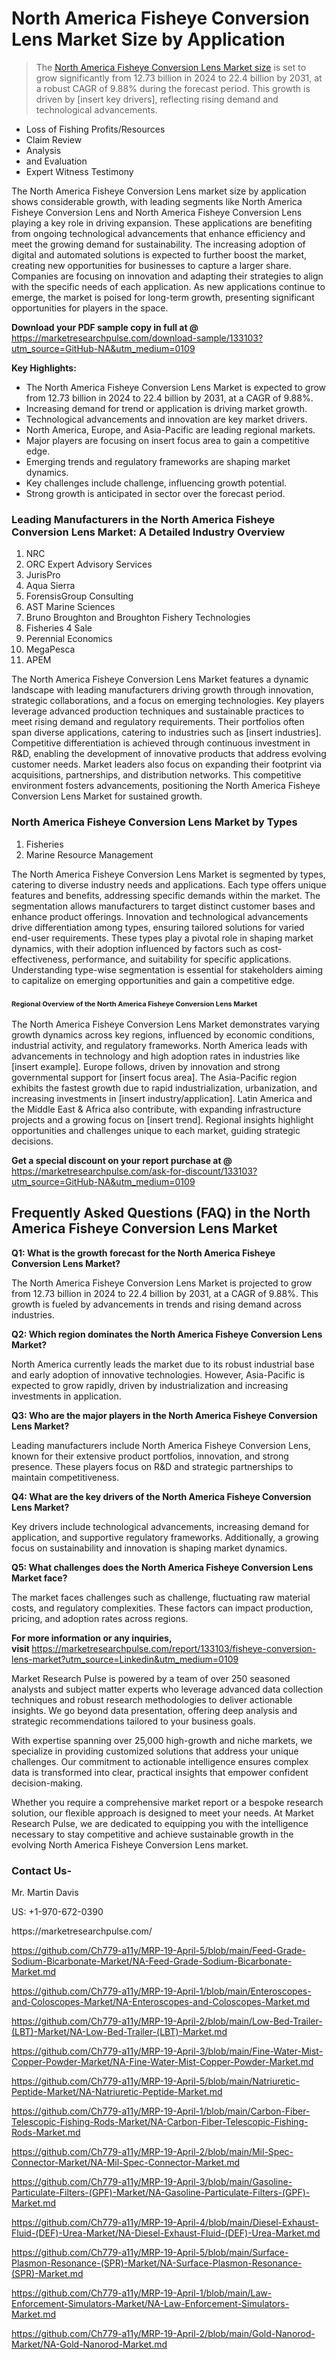 <h1>North America Fisheye Conversion Lens Market&nbsp;Size by Application</h1><blockquote><p>The <a href="https://marketresearchpulse.com/download-sample/133103?utm_source=GitHub-NA&amp;utm_medium=0109">North America Fisheye Conversion Lens Market size</a> is set to grow significantly from 12.73 billion in 2024 to 22.4 billion by 2031, at a robust CAGR of 9.88% during the forecast period. This growth is driven by [insert key drivers], reflecting rising demand and technological advancements.</p></blockquote><ul><li>Loss of Fishing Profits/Resources <li> Claim Review <li> Analysis <li> and Evaluation <li> Expert Witness Testimony</li></ul><p>The North America Fisheye Conversion Lens market size by application shows considerable growth, with leading segments like North America Fisheye Conversion Lens and North America Fisheye Conversion Lens playing a key role in driving expansion. These applications are benefiting from ongoing technological advancements that enhance efficiency and meet the growing demand for sustainability. The increasing adoption of digital and automated solutions is expected to further boost the market, creating new opportunities for businesses to capture a larger share. Companies are focusing on innovation and adapting their strategies to align with the specific needs of each application. As new applications continue to emerge, the market is poised for long-term growth, presenting significant opportunities for players in the space.</p><p><strong>Download your PDF sample copy in full at @ </strong><a href="https://marketresearchpulse.com/download-sample/133103?utm_source=GitHub-NA&amp;utm_medium=0109">https://marketresearchpulse.com/download-sample/133103?utm_source=GitHub-NA&amp;utm_medium=0109</a></p><p><strong>Key Highlights: </strong></p><ul><li>The North America Fisheye Conversion Lens Market is expected to grow from 12.73 billion in 2024 to 22.4 billion by 2031, at a CAGR of 9.88%.</li><li>Increasing demand for trend or application is driving market growth.</li><li>Technological advancements and innovation are key market drivers.</li><li>North America, Europe, and Asia-Pacific are leading regional markets.</li><li>Major players are focusing on insert focus area to gain a competitive edge.</li><li>Emerging trends and regulatory frameworks are shaping market dynamics.</li><li>Key challenges include challenge, influencing growth potential.</li><li>Strong growth is anticipated in sector over the forecast period.</li></ul><h3>Leading Manufacturers in the North America Fisheye Conversion Lens Market: A Detailed Industry Overview</h3><ol><li>NRC</li><li>ORC Expert Advisory Services</li><li>JurisPro</li><li>Aqua Sierra</li><li>ForensisGroup Consulting</li><li>AST Marine Sciences</li><li>Bruno Broughton and Broughton Fishery Technologies</li><li>Fisheries 4 Sale</li><li>Perennial Economics</li><li>MegaPesca</li><li>APEM</li></ol><div class="flex max-w-full flex-col flex-grow"><div class="min-h-8 text-message flex w-full flex-col items-end gap-2 whitespace-normal break-words [.text-message+&amp;]:mt-5" dir="auto" data-message-author-role="assistant" data-message-id="fd8432e4-4910-450d-b182-61b7bfb0a01f" data-message-model-slug="gpt-4o"><div class="flex w-full flex-col gap-1 empty:hidden first:pt-[3px]"><div class="markdown prose w-full break-words dark:prose-invert light"><p>The North America Fisheye Conversion Lens Market features a dynamic landscape with leading manufacturers driving growth through innovation, strategic collaborations, and a focus on emerging technologies. Key players leverage advanced production techniques and sustainable practices to meet rising demand and regulatory requirements. Their portfolios often span diverse applications, catering to industries such as [insert industries]. Competitive differentiation is achieved through continuous investment in R&amp;D, enabling the development of innovative products that address evolving customer needs. Market leaders also focus on expanding their footprint via acquisitions, partnerships, and distribution networks. This competitive environment fosters advancements, positioning the North America Fisheye Conversion Lens Market for sustained growth.</p></div></div></div></div><h3>North America Fisheye Conversion Lens Market by Types</h3><ol><li>Fisheries <li> Marine Resource Management</li></ol><div class="flex max-w-full flex-col flex-grow"><div class="min-h-8 text-message flex w-full flex-col items-end gap-2 whitespace-normal break-words [.text-message+&amp;]:mt-5" dir="auto" data-message-author-role="assistant" data-message-id="084470be-0bb7-4664-bddf-5156b4f41249" data-message-model-slug="gpt-4o-mini"><div class="flex w-full flex-col gap-1 empty:hidden first:pt-[3px]"><div class="markdown prose w-full break-words dark:prose-invert light"><p>The North America Fisheye Conversion Lens Market is segmented by types, catering to diverse industry needs and applications. Each type offers unique features and benefits, addressing specific demands within the market. The segmentation allows manufacturers to target distinct customer bases and enhance product offerings. Innovation and technological advancements drive differentiation among types, ensuring tailored solutions for varied end-user requirements. These types play a pivotal role in shaping market dynamics, with their adoption influenced by factors such as cost-effectiveness, performance, and suitability for specific applications. Understanding type-wise segmentation is essential for stakeholders aiming to capitalize on emerging opportunities and gain a competitive edge.</p></div></div></div></div><h3><span style="font-size: 11px;">Regional Overview of the North America Fisheye Conversion Lens Market</span></h3><div class="flex max-w-full flex-col flex-grow"><div class="min-h-8 text-message flex w-full flex-col items-end gap-2 whitespace-normal break-words [.text-message+&amp;]:mt-5" dir="auto" data-message-author-role="assistant" data-message-id="e9038762-ce64-4e30-91c9-9bd413514231" data-message-model-slug="gpt-4o-mini"><div class="flex w-full flex-col gap-1 empty:hidden first:pt-[3px]"><div class="markdown prose w-full break-words dark:prose-invert light"><p>The North America Fisheye Conversion Lens Market demonstrates varying growth dynamics across key regions, influenced by economic conditions, industrial activity, and regulatory frameworks. North America leads with advancements in technology and high adoption rates in industries like [insert example]. Europe follows, driven by innovation and strong governmental support for [insert focus area]. The Asia-Pacific region exhibits the fastest growth due to rapid industrialization, urbanization, and increasing investments in [insert industry/application]. Latin America and the Middle East &amp; Africa also contribute, with expanding infrastructure projects and a growing focus on [insert trend]. Regional insights highlight opportunities and challenges unique to each market, guiding strategic decisions.</p></div></div></div></div><p><strong>Get a special discount on your report purchase at @ </strong><a href="https://marketresearchpulse.com/ask-for-discount/133103?utm_source=GitHub-NA&amp;utm_medium=0109">https://marketresearchpulse.com/ask-for-discount/133103?utm_source=GitHub-NA&amp;utm_medium=0109</a></p><h2>Frequently Asked Questions (FAQ) in the North America Fisheye Conversion Lens Market</h2><p><strong>Q1: What is the growth forecast for the North America Fisheye Conversion Lens Market?</strong></p><p>The North America Fisheye Conversion Lens Market is projected to grow from 12.73 billion in 2024 to 22.4 billion by 2031, at a CAGR of 9.88%. This growth is fueled by advancements in trends and rising demand across industries.</p><p><strong>Q2: Which region dominates the North America Fisheye Conversion Lens Market?</strong></p><p>North America currently leads the market due to its robust industrial base and early adoption of innovative technologies. However, Asia-Pacific is expected to grow rapidly, driven by industrialization and increasing investments in application.</p><p><strong>Q3: Who are the major players in the North America Fisheye Conversion Lens Market?</strong></p><p>Leading manufacturers include North America Fisheye Conversion Lens, known for their extensive product portfolios, innovation, and strong presence. These players focus on R&amp;D and strategic partnerships to maintain competitiveness.</p><p><strong>Q4: What are the key drivers of the North America Fisheye Conversion Lens Market?</strong></p><p>Key drivers include technological advancements, increasing demand for application, and supportive regulatory frameworks. Additionally, a growing focus on sustainability and innovation is shaping market dynamics.</p><p><strong>Q5: What challenges does the North America Fisheye Conversion Lens Market face?</strong></p><p>The market faces challenges such as challenge, fluctuating raw material costs, and regulatory complexities. These factors can impact production, pricing, and adoption rates across regions.</p><p><strong>For more information or any inquiries, visit&nbsp;</strong><a href="https://marketresearchpulse.com/report/133103/fisheye-conversion-lens-market?utm_source=Linkedin&utm_medium=0109">https://marketresearchpulse.com/report/133103/fisheye-conversion-lens-market?utm_source=Linkedin&utm_medium=0109</a></p><p>Market Research Pulse is powered by a team of over 250 seasoned analysts and subject matter experts who leverage advanced data collection techniques and robust research methodologies to deliver actionable insights. We go beyond data presentation, offering deep analysis and strategic recommendations tailored to your business goals.</p><p>With expertise spanning over 25,000 high-growth and niche markets, we specialize in providing customized solutions that address your unique challenges. Our commitment to actionable intelligence ensures complex data is transformed into clear, practical insights that empower confident decision-making.</p><p>Whether you require a comprehensive market report or a bespoke research solution, our flexible approach is designed to meet your needs. At Market Research Pulse, we are dedicated to equipping you with the intelligence necessary to stay competitive and achieve sustainable growth in the evolving North America Fisheye Conversion Lens market.</p><h3><strong>Contact Us-</strong></h3><p>Mr. Martin Davis</p><p>US: +1-970-672-0390</p><p>https://marketresearchpulse.com/</p><p><a href="https://github.com/Ch779-a11y/MRP-19-April-5/blob/main/Feed-Grade-Sodium-Bicarbonate-Market/NA-Feed-Grade-Sodium-Bicarbonate-Market.md">https://github.com/Ch779-a11y/MRP-19-April-5/blob/main/Feed-Grade-Sodium-Bicarbonate-Market/NA-Feed-Grade-Sodium-Bicarbonate-Market.md</a></p><p><a href="https://github.com/Ch779-a11y/MRP-19-April-1/blob/main/Enteroscopes-and-Coloscopes-Market/NA-Enteroscopes-and-Coloscopes-Market.md">https://github.com/Ch779-a11y/MRP-19-April-1/blob/main/Enteroscopes-and-Coloscopes-Market/NA-Enteroscopes-and-Coloscopes-Market.md</a></p><p><a href="https://github.com/Ch779-a11y/MRP-19-April-2/blob/main/Low-Bed-Trailer-(LBT)-Market/NA-Low-Bed-Trailer-(LBT)-Market.md">https://github.com/Ch779-a11y/MRP-19-April-2/blob/main/Low-Bed-Trailer-(LBT)-Market/NA-Low-Bed-Trailer-(LBT)-Market.md</a></p><p><a href="https://github.com/Ch779-a11y/MRP-19-April-3/blob/main/Fine-Water-Mist-Copper-Powder-Market/NA-Fine-Water-Mist-Copper-Powder-Market.md">https://github.com/Ch779-a11y/MRP-19-April-3/blob/main/Fine-Water-Mist-Copper-Powder-Market/NA-Fine-Water-Mist-Copper-Powder-Market.md</a></p><p><a href="https://github.com/Ch779-a11y/MRP-19-April-5/blob/main/Natriuretic-Peptide-Market/NA-Natriuretic-Peptide-Market.md">https://github.com/Ch779-a11y/MRP-19-April-5/blob/main/Natriuretic-Peptide-Market/NA-Natriuretic-Peptide-Market.md</a></p><p><a href="https://github.com/Ch779-a11y/MRP-19-April-1/blob/main/Carbon-Fiber-Telescopic-Fishing-Rods-Market/NA-Carbon-Fiber-Telescopic-Fishing-Rods-Market.md">https://github.com/Ch779-a11y/MRP-19-April-1/blob/main/Carbon-Fiber-Telescopic-Fishing-Rods-Market/NA-Carbon-Fiber-Telescopic-Fishing-Rods-Market.md</a></p><p><a href="https://github.com/Ch779-a11y/MRP-19-April-2/blob/main/Mil-Spec-Connector-Market/NA-Mil-Spec-Connector-Market.md">https://github.com/Ch779-a11y/MRP-19-April-2/blob/main/Mil-Spec-Connector-Market/NA-Mil-Spec-Connector-Market.md</a></p><p><a href="https://github.com/Ch779-a11y/MRP-19-April-3/blob/main/Gasoline-Particulate-Filters-(GPF)-Market/NA-Gasoline-Particulate-Filters-(GPF)-Market.md">https://github.com/Ch779-a11y/MRP-19-April-3/blob/main/Gasoline-Particulate-Filters-(GPF)-Market/NA-Gasoline-Particulate-Filters-(GPF)-Market.md</a></p><p><a href="https://github.com/Ch779-a11y/MRP-19-April-4/blob/main/Diesel-Exhaust-Fluid-(DEF)-Urea-Market/NA-Diesel-Exhaust-Fluid-(DEF)-Urea-Market.md">https://github.com/Ch779-a11y/MRP-19-April-4/blob/main/Diesel-Exhaust-Fluid-(DEF)-Urea-Market/NA-Diesel-Exhaust-Fluid-(DEF)-Urea-Market.md</a></p><p><a href="https://github.com/Ch779-a11y/MRP-19-April-5/blob/main/Surface-Plasmon-Resonance-(SPR)-Market/NA-Surface-Plasmon-Resonance-(SPR)-Market.md">https://github.com/Ch779-a11y/MRP-19-April-5/blob/main/Surface-Plasmon-Resonance-(SPR)-Market/NA-Surface-Plasmon-Resonance-(SPR)-Market.md</a></p><p><a href="https://github.com/Ch779-a11y/MRP-19-April-1/blob/main/Law-Enforcement-Simulators-Market/NA-Law-Enforcement-Simulators-Market.md">https://github.com/Ch779-a11y/MRP-19-April-1/blob/main/Law-Enforcement-Simulators-Market/NA-Law-Enforcement-Simulators-Market.md</a></p><p><a href="https://github.com/Ch779-a11y/MRP-19-April-2/blob/main/Gold-Nanorod-Market/NA-Gold-Nanorod-Market.md">https://github.com/Ch779-a11y/MRP-19-April-2/blob/main/Gold-Nanorod-Market/NA-Gold-Nanorod-Market.md</a></p>
